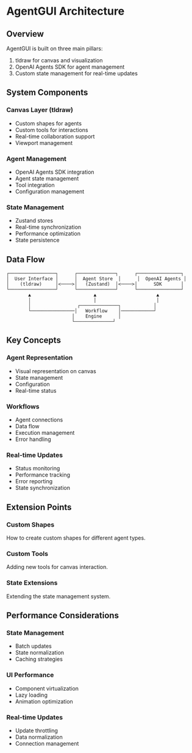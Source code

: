 # AgentGUI Architecture

## Overview

AgentGUI is built on three main pillars:
1. tldraw for canvas and visualization
2. OpenAI Agents SDK for agent management
3. Custom state management for real-time updates

## System Components

### Canvas Layer (tldraw)
- Custom shapes for agents
- Custom tools for interactions
- Real-time collaboration support
- Viewport management

### Agent Management
- OpenAI Agents SDK integration
- Agent state management
- Tool integration
- Configuration management

### State Management
- Zustand stores
- Real-time synchronization
- Performance optimization
- State persistence

## Data Flow

```
┌─────────────────┐      ┌──────────────┐      ┌────────────────┐
│  User Interface │      │  Agent Store  │      │  OpenAI Agents │
│    (tldraw)     │<────>│   (Zustand)  │<────>│      SDK       │
└─────────────────┘      └──────────────┘      └────────────────┘
        ▲                       ▲                      ▲
        │                       │                      │
        │                 ┌──────────────┐            │
        └────────────────│   Workflow    │────────────┘
                        │    Engine      │
                        └──────────────┘
```

## Key Concepts

### Agent Representation
- Visual representation on canvas
- State management
- Configuration
- Real-time status

### Workflows
- Agent connections
- Data flow
- Execution management
- Error handling

### Real-time Updates
- Status monitoring
- Performance tracking
- Error reporting
- State synchronization

## Extension Points

### Custom Shapes
How to create custom shapes for different agent types.

### Custom Tools
Adding new tools for canvas interaction.

### State Extensions
Extending the state management system.

## Performance Considerations

### State Management
- Batch updates
- State normalization
- Caching strategies

### UI Performance
- Component virtualization
- Lazy loading
- Animation optimization

### Real-time Updates
- Update throttling
- Data normalization
- Connection management 